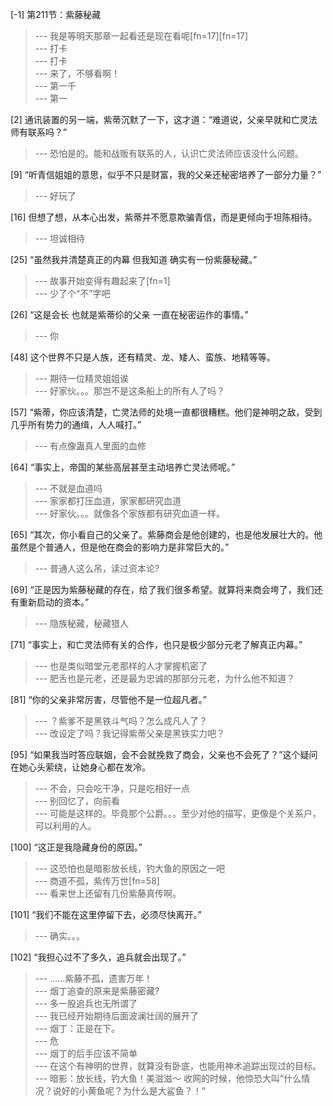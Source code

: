 
[-1] 第211节：紫藤秘藏
>--- 我是等明天那章一起看还是现在看呢[fn=17][fn=17]<br>
>--- 打卡<br>
>--- 打卡<br>
>--- 来了，不够看啊！<br>
>--- 第一千<br>
>--- 第一<br>

[2] 通讯装置的另一端，紫蒂沉默了一下，这才道：“难道说，父亲早就和亡灵法师有联系吗？”
>--- 恐怕是的。能和战贩有联系的人，认识亡灵法师应该没什么问题。<br>

[9] “听青信姐姐的意思，似乎不只是财富，我的父亲还秘密培养了一部分力量？”
>--- 好玩了<br>

[16] 但想了想，从本心出发，紫蒂并不愿意欺骗青信，而是更倾向于坦陈相待。
>--- 坦诚相待<br>

[25] “虽然我并清楚真正的内幕 但我知道 确实有一份紫藤秘藏。”
>--- 故事开始变得有趣起来了[fn=1]<br>
>--- 少了个“不”字吧<br>

[26] “这是会长 也就是紫蒂伱的父亲 一直在秘密运作的事情。”
>--- 你<br>

[48] 这个世界不只是人族，还有精灵、龙、矮人、蛮族、地精等等。
>--- 期待一位精灵姐姐诶<br>
>--- 好家伙。。。那岂不是这条船上的所有人了吗？<br>

[57] “紫蒂，你应该清楚，亡灵法师的处境一直都很糟糕。他们是神明之敌，受到几乎所有势力的通缉，人人喊打。”
>--- 有点像蛊真人里面的血修<br>

[64] “事实上，帝国的某些高层甚至主动培养亡灵法师呢。”
>--- 不就是血道吗<br>
>--- 家家都打压血道，家家都研究血道<br>
>--- 好家伙。。。就像各个家族都有研究血道一样。<br>

[65] “其次，你小看自己的父亲了。紫藤商会是他创建的，也是他发展壮大的。他虽然是个普通人，但是他在商会的影响力是非常巨大的。”
>--- 普通人这么吊，读过资本论?<br>

[69] “正是因为紫藤秘藏的存在，给了我们很多希望。就算将来商会垮了，我们还有重新启动的资本。”
>--- 隐族秘藏，秘藏猎人<br>

[71] “事实上，和亡灵法师有关的合作，也只是极少部分元老了解真正内幕。”
>--- 也是类似暗堂元老那样的人才掌握机密了<br>
>--- 肥舌也是元老，还是最为忠诚的那部分元老，为什么他不知道？<br>

[81] “你的父亲非常厉害，尽管他不是一位超凡者。”
>--- ？紫爹不是黑铁斗气吗？怎么成凡人了？<br>
>--- 改设定了吗？我记得紫蒂父亲是黑铁实力吧？<br>

[95] “如果我当时答应联姻，会不会就挽救了商会，父亲也不会死了？”这个疑问在她心头萦绕，让她身心都在发冷。
>--- 不会，只会吃干净，只是吃相好一点<br>
>--- 别回忆了，向前看<br>
>--- 可能是这样的。毕竟那个公爵。。。至少对他的描写，更像是个关系户，可以利用的人。<br>

[100] “这正是我隐藏身份的原因。”
>--- 这恐怕也是暗影放长线，钓大鱼的原因之一吧<br>
>--- 商道不孤，紫传万世[fn=58]<br>
>--- 看来世上还留有几份紫藤真传啊。<br>

[101] “我们不能在这里停留下去，必须尽快离开。”
>--- 确实。。。<br>

[102] “我担心过不了多久，追兵就会出现了。”
>--- ……紫藤不孤，遗害万年！<br>
>--- 烟丁追查的原来是紫藤密藏?<br>
>--- 多一股追兵也无所谓了<br>
>--- 我已经开始期待后面波澜壮阔的展开了<br>
>--- 烟丁：正是在下。<br>
>--- 危<br>
>--- 烟丁的后手应该不简单<br>
>--- 在这个有神明的世界，就算没有卧底，也能用神术追踪出现过的目标。<br>
>--- 暗影：放长线，钓大鱼！美滋滋～
收网的时候，他惊恐大叫“什么情况？说好的小黄鱼呢？为什么是大鲨鱼？！”<br>
